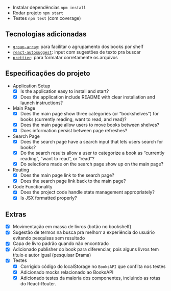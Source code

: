 - Instalar dependências `npm install`
- Rodar projeto `npm start`
- Testes `npm test` (com coverage)

## Tecnologias adicionadas

- [`group-array`](https://github.com/doowb/group-array/): para facilitar o agrupamento dos books por shelf
- [`react-autosuggest`](https://github.com/moroshko/react-autosuggest): input com sugestões de texto pra buscar
- [`prettier`](https://github.com/prettier/prettier): para formatar corretamente os arquivos

## Especificações do projeto

- Application Setup
  - [x] Is the application easy to install and start?
  - [x] Does the application include README with clear installation and launch instructions?
- Main Page
  - [x] Does the main page show three categories (or “bookshelves”) for books (currently reading, want to read, and read)?
  - [x] Does the main page allow users to move books between shelves?
  - [x] Does information persist between page refreshes?
- Search Page
  - [x] Does the search page have a search input that lets users search for books?
  - [x] Do the search results allow a user to categorize a book as “currently reading”, “want to read”, or “read”?
  - [x] Do selections made on the search page show up on the main page?
- Routing
  - [x] Does the main page link to the search page?
  - [x] Does the search page link back to the main page?
- Code Functionality
  - [x] Does the project code handle state management appropriately?
  - [x] Is JSX formatted properly?

## Extras

- [x] Movimentação em massa de livros (botão no bookshelf)
- [x] Sugestão de termos na busca pra melhorr a experiência do usuário evitando pesquisas sem resultado
- [x] Capa de livro padrão quando não encontrado
- [x] Adicionado publisher do book para diferenciar, pois alguns livros tem título e autor igual (pesquisar Drama)
- [x] Testes
  - [x] Corrigido código do localStorage no `BooksAPI` que conflita nos testes
  - [x] Adicionado mocks relacionado ao BooksAPI
  - [x] Adicionado testes da maioria dos componentes, incluindo as rotas do React-Router.
